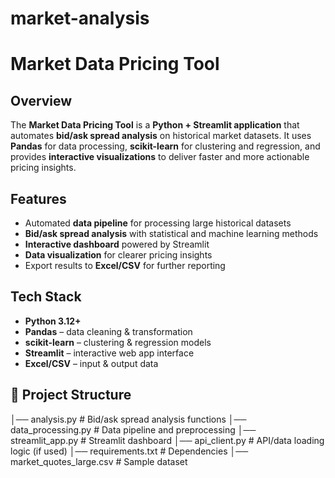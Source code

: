 # market-analysis
# Market Data Pricing Tool

## Overview
The **Market Data Pricing Tool** is a **Python + Streamlit application** that automates **bid/ask spread analysis** on historical market datasets. It uses **Pandas** for data processing, **scikit-learn** for clustering and regression, and provides **interactive visualizations** to deliver faster and more actionable pricing insights.  

## Features
- Automated **data pipeline** for processing large historical datasets  
- **Bid/ask spread analysis** with statistical and machine learning methods  
- **Interactive dashboard** powered by Streamlit  
- **Data visualization** for clearer pricing insights  
- Export results to **Excel/CSV** for further reporting  

## Tech Stack
- **Python 3.12+**  
- **Pandas** – data cleaning & transformation  
- **scikit-learn** – clustering & regression models  
- **Streamlit** – interactive web app interface  
- **Excel/CSV** – input & output data  

## 📂 Project Structure
│── analysis.py # Bid/ask spread analysis functions
│── data_processing.py # Data pipeline and preprocessing
│── streamlit_app.py # Streamlit dashboard
│── api_client.py # API/data loading logic (if used)
│── requirements.txt # Dependencies
│── market_quotes_large.csv # Sample dataset
